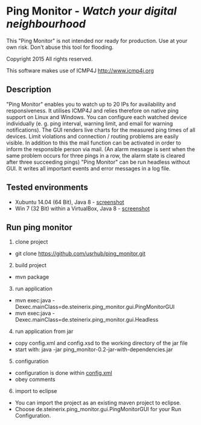 # Ping Monitor - _Watch your digital neighbourhood_

This "Ping Monitor" is not intended nor ready for production. Use at
your own risk. Don't abuse this tool for flooding.

Copyright 2015 All rights reserved.

This software makes use of ICMP4J http://www.icmp4j.org

## Description

"Ping Monitor" enables you to watch up to 20 IPs for availability and
responsiveness. It utilises ICMP4J and relies therefore on native
ping support on Linux and Windows. You can configure each watched
device individually (e. g. ping interval, warning limit, and email for
warning notifications).
The GUI renders live charts for the measured ping times of all
devices. Limit violations and connection / routing problems are easily
visible. In addition to this the mail function can be activated in
order to inform the responsible person via mail. (An alarm message is
sent when the same problem occurs for three pings in a row, the alarm
state is cleared after three succeeding pings)
"Ping Monitor" can be run headless without GUI. It writes all
important events and error messages in a log file.

## Tested environments
- Xubuntu 14.04 (64 Bit), Java 8 - [screenshot](https://raw.githubusercontent.com/usrhub/ping_monitor/master/sreenshot.jpg)
- Win 7 (32 Bit) within a VirtualBox, Java 8 - [screenshot](https://raw.githubusercontent.com/usrhub/ping_monitor/master/screenshot-windows.jpg)

## Run ping monitor

1. clone project
 - git clone https://github.com/usrhub/ping_monitor.git

2. build project
 - mvn package

3. run application
  - mvn exec:java -Dexec.mainClass=de.steinerix.ping_monitor.gui.PingMonitorGUI
  - mvn exec:java -Dexec.mainClass=de.steinerix.ping_monitor.gui.Headless

4. run application from jar
  - copy config.xml and config.xsd to the working directory of the jar file
  - start with: java -jar ping_monitor-0.2-jar-with-dependencies.jar

5. configuration
  - configuration is done within [config.xml](https://github.com/usrhub/ping_monitor/blob/master/src/main/resources/config.xml)
  - obey comments

6. import to eclipse
  - You can import the project as an existing maven project to eclipse.
  - Choose de.steinerix.ping_monitor.gui.PingMonitorGUI for your Run
Configuration.
